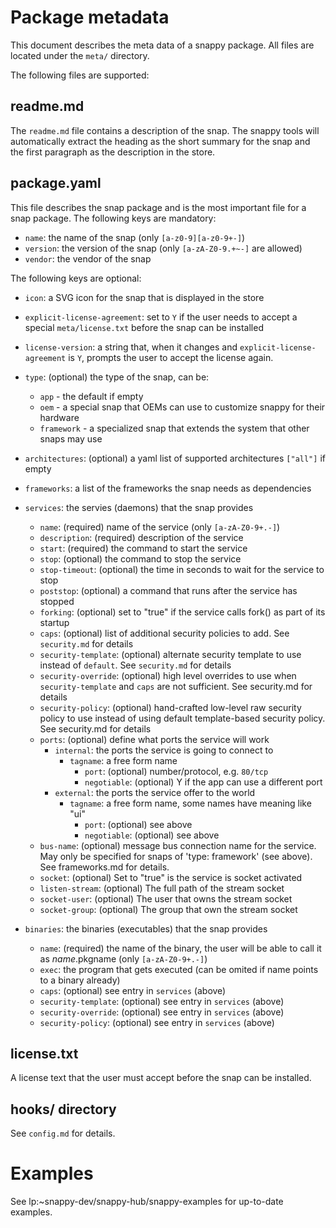 # Package metadata

This document describes the meta data of a snappy package. All files
are located under the `meta/` directory.

The following files are supported:

## readme.md

The `readme.md` file contains a description of the snap. The snappy
tools will automatically extract the heading as the short summary for
the snap and the first paragraph as the description in the store.

## package.yaml

This file describes the snap package and is the most important file
for a snap package. The following keys are mandatory:

* `name`: the name of the snap (only `[a-z0-9][a-z0-9+-]`)
* `version`: the version of the snap (only `[a-zA-Z0-9.+~-]` are allowed)
* `vendor`: the vendor of the snap

The following keys are optional:

* `icon`: a SVG icon for the snap that is displayed in the store
* `explicit-license-agreement`: set to `Y` if the user needs to accept a
  special `meta/license.txt` before the snap can be installed
* `license-version`: a string that, when it changes and
  `explicit-license-agreement` is `Y`, prompts the user to accept the
  license again.
* `type`: (optional) the type of the snap, can be:
    * `app` - the default if empty
    * `oem` - a special snap that OEMs can use to customize snappy for
            their hardware
    * `framework` - a specialized snap that extends the system that other
                  snaps may use

* `architectures`: (optional) a yaml list of supported architectures
                   `["all"]` if empty
* `frameworks`: a list of the frameworks the snap needs as dependencies

* `services`: the servies (daemons) that the snap provides
    * `name`: (required) name of the service (only `[a-zA-Z0-9+.-]`)
    * `description`: (required) description of the service
    * `start`: (required) the command to start the service
    * `stop`: (optional) the command to stop the service
    * `stop-timeout`: (optional) the time in seconds to wait for the
                      service to stop
    * `poststop`: (optional) a command that runs after the service has stopped
    * `forking`: (optional) set to "true" if the service calls fork() as
                 part of its startup
    * `caps`: (optional) list of additional security policies to add.
              See `security.md` for details
    * `security-template`: (optional) alternate security template to use
                           instead of `default`. See `security.md` for details
    * `security-override`: (optional) high level overrides to use when
                           `security-template` and `caps` are not
                           sufficient.  See security.md for details
    * `security-policy`: (optional) hand-crafted low-level raw security
                         policy to use instead of using default
                         template-based  security policy. See
                         security.md for details
    * `ports`: (optional) define what ports the service will work
        * `internal`: the ports the service is going to connect to
            * `tagname`: a free form name
                * `port`: (optional) number/protocol, e.g. `80/tcp`
                * `negotiable`: (optional) Y if the app can use a different port
        * `external`: the ports the service offer to the world
            * `tagname`: a free form name, some names have meaning like "ui"
                * `port`: (optional) see above
                * `negotiable`: (optional) see above
    * `bus-name`: (optional) message bus connection name for the service.
      May only be specified for snaps of 'type: framework' (see above). See
      frameworks.md for details.
    * `socket`: (optional) Set to "true" is the service is socket activated
    * `listen-stream`: (optional) The full path of the stream socket
    * `socket-user`: (optional) The user that owns the stream socket
    * `socket-group`: (optional) The group that own the stream socket

* `binaries`: the binaries (executables) that the snap provides
    * `name`: (required) the name of the binary, the user will be able to
              call it as $name.$pkgname (only `[a-zA-Z0-9+.-]`)
    * `exec`: the program that gets executed (can be omited if name points
              to a binary already)
    * `caps`: (optional) see entry in `services` (above)
    * `security-template`: (optional) see entry in `services` (above)
    * `security-override`: (optional) see entry in `services` (above)
    * `security-policy`: (optional) see entry in `services` (above)

## license.txt

A license text that the user must accept before the snap can be
installed.

## hooks/ directory

See `config.md` for details.

# Examples

See lp:~snappy-dev/snappy-hub/snappy-examples for up-to-date examples.

